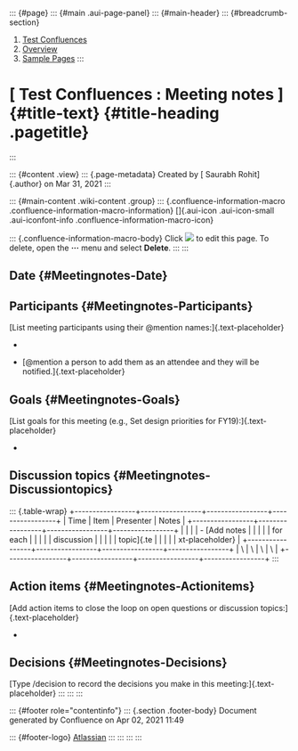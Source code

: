 ::: {#page}
::: {#main .aui-page-panel}
::: {#main-header}
::: {#breadcrumb-section}
1.  [Test Confluences](index.html)
2.  [Overview](Overview_2158920072.html)
3.  [Sample Pages](Sample-Pages_2158920071.html)
:::

# [ Test Confluences : Meeting notes ]{#title-text} {#title-heading .pagetitle}
:::

::: {#content .view}
::: {.page-metadata}
Created by [ Saurabh Rohit]{.author} on Mar 31, 2021
:::

::: {#main-content .wiki-content .group}
::: {.confluence-information-macro .confluence-information-macro-information}
[]{.aui-icon .aui-icon-small .aui-iconfont-info
.confluence-information-macro-icon}

::: {.confluence-information-macro-body}
Click ![](https://confluence.atlassian.com/images/icons/edit_pencil.png)
to edit this page. To delete, open the **···** menu and select
**Delete**.
:::
:::

## Date {#Meetingnotes-Date}

## Participants {#Meetingnotes-Participants}

[List meeting participants using their \@mention
names:]{.text-placeholder}

-   

-   [\@mention a person to add them as an attendee and they will be
    notified.]{.text-placeholder}

## Goals {#Meetingnotes-Goals}

[List goals for this meeting (e.g., Set design priorities for
FY19):]{.text-placeholder}

-   

## Discussion topics {#Meetingnotes-Discussiontopics}

::: {.table-wrap}
+-----------------+-----------------+-----------------+-----------------+
| Time            | Item            | Presenter       | Notes           |
+-----------------+-----------------+-----------------+-----------------+
|                 |                 |                 | -   [Add notes  |
|                 |                 |                 |     for each    |
|                 |                 |                 |     discussion  |
|                 |                 |                 |     topic]{.te  |
|                 |                 |                 | xt-placeholder} |
+-----------------+-----------------+-----------------+-----------------+
| \               | \               | \               | \               |
+-----------------+-----------------+-----------------+-----------------+
:::

## Action items {#Meetingnotes-Actionitems}

[Add action items to close the loop on open questions or discussion
topics:]{.text-placeholder}

-    

## Decisions {#Meetingnotes-Decisions}

[Type /decision to record the decisions you make in this
meeting:]{.text-placeholder}
:::
:::
:::

::: {#footer role="contentinfo"}
::: {.section .footer-body}
Document generated by Confluence on Apr 02, 2021 11:49

::: {#footer-logo}
[Atlassian](http://www.atlassian.com/)
:::
:::
:::
:::
